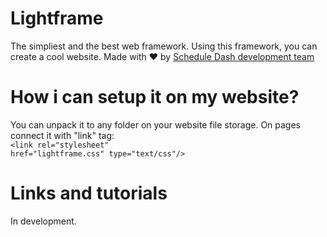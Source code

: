 # Lightframe
The simpliest and the best web framework. Using this framework, you can create a cool website.
Made with :heart: by <a href="http://github.com/schedule-dash">Schedule Dash development team</a>

# How i can setup it on my website?
You can unpack it to any folder on your website file storage.
On pages connect it with "link" tag:<br>
<code>&lt;link rel="stylesheet" href="lightframe.css" type="text/css"/&gt;</code>

# Links and tutorials

In development.
